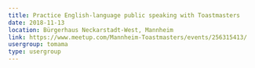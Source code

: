 ```yaml
---
title: Practice English-language public speaking with Toastmasters
date: 2018-11-13
location: Bürgerhaus Neckarstadt-West, Mannheim
link: https://www.meetup.com/Mannheim-Toastmasters/events/256315413/
usergroup: tomama
type: usergroup
---
```


